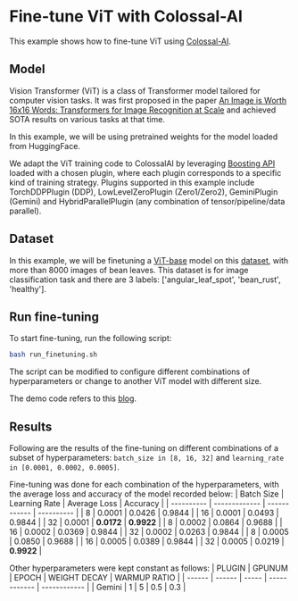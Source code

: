 # Fine-tune ViT with Colossal-AI

This example shows how to fine-tune ViT using [Colossal-AI](https://github.com/hpcaitech/ColossalAI).


## Model

Vision Transformer (ViT) is a class of Transformer model tailored for computer vision tasks. It was first proposed in the paper [An Image is Worth 16x16 Words: Transformers for Image Recognition at Scale](https://arxiv.org/abs/2010.11929) and achieved SOTA results on various tasks at that time.

In this example, we will be using pretrained weights for the model loaded from HuggingFace.

We adapt the ViT training code to ColossalAI by leveraging [Boosting API](https://colossalai.org/docs/basics/booster_api) loaded with a chosen plugin, where each plugin corresponds to a specific kind of training strategy. Plugins supported in this example include TorchDDPPlugin (DDP), LowLevelZeroPlugin (Zero1/Zero2), GeminiPlugin (Gemini) and HybridParallelPlugin (any combination of tensor/pipeline/data parallel).


## Dataset

In this example, we will be finetuning a [ViT-base](https://huggingface.co/google/vit-base-patch16-224) model on this [dataset](https://huggingface.co/datasets/beans), with more than 8000 images of bean leaves. This dataset is for image classification task and there are 3 labels: ['angular_leaf_spot', 'bean_rust', 'healthy'].


## Run fine-tuning

To start fine-tuning, run the following script:
```bash
bash run_finetuning.sh
```
The script can be modified to configure different combinations of hyperparameters or change to another ViT model with different size.

The demo code refers to this [blog](https://huggingface.co/blog/fine-tune-vit).


## Results

Following are the results of the fine-tuning on different combinations of a subset of hyperparameters: ```batch_size in [8, 16, 32]``` and ```learning_rate in [0.0001, 0.0002, 0.0005]```.

Fine-tuning was done for each combination of the hyperparameters, with the average loss and accuracy of the model recorded below:
| Batch Size | Learning Rate | Average Loss | Accuracy   |
| ---------- | ------------- | ------------ | ---------- |
| 8          | 0.0001        | 0.0426       | 0.9844     |
| 16         | 0.0001        | 0.0493       | 0.9844     |
| 32         | 0.0001        | **0.0172**   | **0.9922** |
| 8          | 0.0002        | 0.0864       | 0.9688     |
| 16         | 0.0002        | 0.0369       | 0.9844     |
| 32         | 0.0002        | 0.0263       | 0.9844     |
| 8          | 0.0005        | 0.0850       | 0.9688     |
| 16         | 0.0005        | 0.0389       | 0.9844     |
| 32         | 0.0005        | 0.0219       | **0.9922** |

Other hyperparameters were kept constant as follows:
| PLUGIN | GPUNUM | EPOCH | WEIGHT DECAY | WARMUP RATIO |
| ------ | ------ | ----- | ------------ | ------------ |
| Gemini | 1      | 5     | 0.5          | 0.3          |
